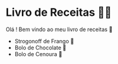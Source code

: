 # Livro de Receitas :man_cook: 

Olá ! Bem vindo ao meu livro de receitas :call_me_hand: 

- Strogonoff de Frango :chicken: 
- Bolo de Chocolate :birthday:
- Bolo de Cenoura :carrot: